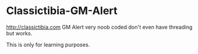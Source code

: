 # Classictibia-GM-Alert

http://classictibia.com GM Alert very noob coded don't even have threading but works.

This is only for learning purposes.
